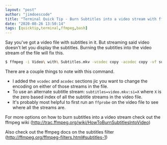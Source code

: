 ```yaml
---
layout: "post"
author: "jimdoescode"
title: "Terminal Quick Tip - Burn Subtitles into a video stream with ffmpeg"
date: "2020-08-26 13:50:14"
tags: [quicktip,terminal,ffmpeg,bash]
---
```


Say you've got a video file with subtitles in it. But streaming said video doesn't let you display the subtitles. Burning the subtitles into the video stream of the file will fix this.

```sh
$ ffmpeg -i Video\ with\ Subtitles.mkv -vcodec copy -acodec copy -vf subtitles=Video\ with\ Subtitles.mkv New\ Video\ with\ Subtitles.mkv
```

There are a couple things to note with this command.
 * I added the `vcodec` and `acodec` sections jic you want to change the encoding on either of those streams in the file.
 * To use an alternate subtitle stream: `subtitles=video.mkv:si=X` where `X` is the zero based index of all the subtitle streams in the video file.  
 * It's probably most helpful to first run an `ffprobe` on the video file to see where all the streams are.

For more options on how to burn subtitles into a video stream check out the ffmpeg wiki (http://trac.ffmpeg.org/wiki/HowToBurnSubtitlesIntoVideo)

Also check out the ffmpeg docs on the subtitles filter (http://ffmpeg.org/ffmpeg-filters.html#subtitles-1)
